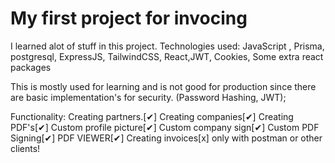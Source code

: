# My first project for invocing

I learned alot of stuff in this project.
Technologies used: JavaScript , Prisma, postgresql, ExpressJS, TailwindCSS, React,JWT, Cookies, Some extra react packages

This is mostly used for learning and is not good for production since there are basic implementation's for security. (Password Hashing, JWT);


Functionality:
Creating partners.[✔]
Creating companies[✔]
Creating PDF's[✔]
Custom profile picture[✔]
Custom company sign[✔]
Custom PDF Signing[✔]
PDF VIEWER[✔]
Creating invoices[x] only with postman or other clients! 
